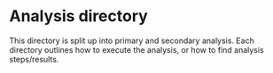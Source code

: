 # Analysis directory

This directory is split up into primary and secondary analysis. Each directory outlines how to execute the analysis, or how to find analysis steps/results. 
